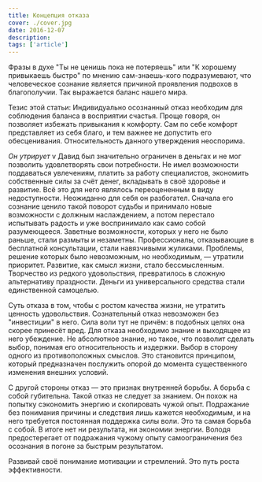 ```yaml
---
title: Концепция отказа
cover: ./cover.jpg
date: 2016-12-07
description:
tags: ['article']
---
```


Фразы в духе "Ты не ценишь пока не потеряешь" или "К хорошему привыкаешь быстро" по мнению сам-знаешь-кого подразумевают, что человеческое сознание является причиной проявления подвохов в благополучии. Так выражается баланс нашего мира.

Тезис этой статьи:
Индивидуально осознанный отказ необходим для соблюдения баланса в восприятии счастья. Проще говоря, он позволяет избежать привыкания к комфорту. Сам по себе комфорт представляет из себя благо, и тем важнее не допустить его обесценивания. Относительность данного утверждения неоспорима.

_Он утрирует_ v
Давид был значительно ограничен в деньгах и не мог позволить удовлетворять свои потребности. Не имел возможности поддаваться увлечениям, платить за работу специалистов, экономить собственные силы за счёт денег, вкладывать в своё здоровье и развитие. Всё это для него являлось переоцененным в виду недоступности. Неожиданно для себя он разбогател. Сначала его сознание ценило такой поворот судьбы и принимало новые возможности с должным наслаждением, а потом перестало испытывать радость и уже воспринимало как само собой разумеющееся.
Заветные возможности, которых у него не было раньше, стали размыты и незаметны. Профессионалы, отказывающие в бесплатной консультации, стали навязчивыми жуликами. Проблемы, решение которых было невозможным, но необходимым, — утратили приоритет. Развитие, как смысл жизни, стало бессмысленным. Творчество из редкого удовольствия, превратилось в сложную альтернативу праздности. Деньги из универсального средства стали единственной самоцелью.

Суть отказа в том, чтобы с ростом качества жизни, не утратить ценность удовольствия. Сознательный отказ невозможен без "инвестиции" в него. Сила воли тут не причём: в подобных целях она скорее принесёт вред. Для отказа необходимо знание и выходящее из него убеждение. Не абсолютное знание, но такое, что позволит сделать выбор, понимая его относительность и издержки. Выбор в сторону одного из противоположных смыслов. Это становится принципом, который предназначен послужить опорой до момента существенного изменения внешних условий.

С другой стороны отказ — это признак внутренней борьбы. А борьба с собой губительна. Такой отказ не следует за знанием. Он похож на попытку сэкономить энергию и скопировать чужой опыт. Подражание без понимания причины и следствия лишь кажется необходимым, и на него требуется постоянная поддержка силы воли. Это та самая борьба с собой. В итоге нет ни результата, ни экономии энергии.
Володя предостерегает от подражания чужому опыту самоограничения без осознания в погоне за быстрым результатом.

Развивай своё понимание мотивации и стремлений. Это путь роста эффективности.
